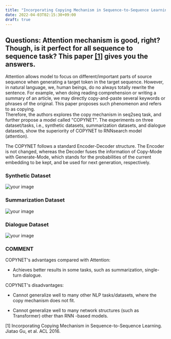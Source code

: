 ```yaml
---
title: "Incorporating Copying Mechanism in Sequence-to-Sequence Learning"
date: 2022-04-03T02:15:30+09:00
draft: true
---
```


## Questions: Attention mechanism is good, right? Though, is it perfect for all sequence to sequence task? This paper [[1]](https://arxiv.org/pdf/1603.06393.pdf) gives you the answers.  

Attention allows model to focus on different/important parts of source sequence when generating a target token in the target sequence. However, in natural language, we, human beings, do 
no always totally rewrite the sentence. For example, when doing reading comprehension or writing a summary of an article, we may directly copy-and-paste 
several keywords or phrases of the original.  This paper proposes such phenomenon and refers to as copying.  
Therefore, the authors explores the copy mechanism in seq2seq task, and further propose a model called "COPYNET".
The experiments on three dataset/tasks, i.e., synthetic datasets, summarization datasets, and dialogue datasets, show
the superiority of COPYNET to RNNsearch model (attention). 

The COPYNET follows a standard Encoder-Decoder structure. The Encoder is not changed, whereas the Decoder fuses the information of Copy-Mode with Generate-Mode, which stands 
for the probabilities of the current embedding to be kept, and be used for next generation, respectively. 


### Synthetic Dataset
![your image](/images/12.png)

### Summarization Dataset
![your image](/images/13.png)

### Dialogue Dataset
![your image](/images/14.png)

### COMMENT

COPYNET's advantages compared with Attention:

- Achieves better results in some tasks, such as summarization, single-turn dialogue.

COPYNET's disadvantages:

- Cannot generalize well to many other NLP tasks/datasets, where the copy mechanism does not fit.

- Cannot generalize well to many network structures (such as Transformer) other than RNN -based models. 

[1] Incorporating Copying Mechanism in Sequence-to-Sequence Learning. Jiatao Gu, et al. ACL 2016. 